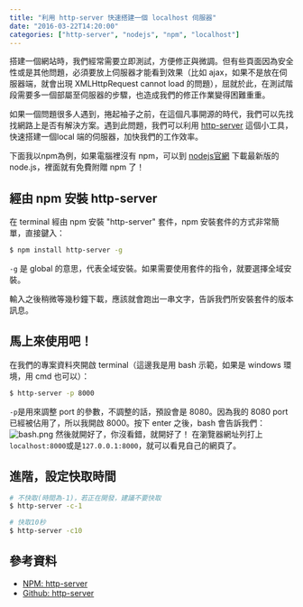 ```yaml
---
title: "利用 http-server 快速搭建一個 localhost 伺服器"
date: "2016-03-22T14:20:00"
categories: ["http-server", "nodejs", "npm", "localhost"]
---
```


搭建一個網站時，我們經常需要立即測試，方便修正與微調。但有些頁面因為安全性或是其他問題，必須要放上伺服器才能看到效果（比如 ajax，如果不是放在伺服器端，就會出現 XMLHttpRequest cannot load 的問題），屈就於此，在測試階段需要多一個部屬至伺服器的步驟，也造成我們的修正作業變得困難重重。

如果一個問題很多人遇到，捲起袖子之前，在這個凡事開源的時代，我們可以先找找網路上是否有解決方案。遇到此問題，我們可以利用 [http-server](https://github.com/indexzero/http-server) 這個小工具，快速搭建一個local 端的伺服器，加快我們的工作效率。

下面我以npm為例，如果電腦裡沒有 npm，可以到 [nodejs官網](https://nodejs.org/en/) 下載最新版的 node.js，裡面就有免費附贈 npm 了！

## 經由 npm 安裝 http-server

在 terminal 經由 npm 安裝 "http-server" 套件，npm 安裝套件的方式非常簡單，直接鍵入：
```bash
$ npm install http-server -g
```
`-g` 是 global 的意思，代表全域安裝。如果需要使用套件的指令，就要選擇全域安裝。

輸入之後稍微等幾秒鐘下載，應該就會跑出一串文字，告訴我們所安裝套件的版本訊息。

## 馬上來使用吧！

在我們的專案資料夾開啟 terminal（這邊我是用 bash 示範，如果是 windows 環境，用 cmd 也可以）：
```bash
$ http-server -p 8000
```
`-p`是用來調整 port 的參數，不調整的話，預設會是 8080。因為我的 8080 port已經被佔用了，所以我開啟 8000。按下 enter 之後，bash 會告訴我們：
![bash.png](http://user-image.logdown.io/user/14750/blog/13947/post/668697/h9l9p1tATzGuBIKSo8Ye_bash.png)
然後就開好了，你沒看錯，就開好了！
在瀏覽器網址列打上`localhost:8000`或是`127.0.0.1:8000`，就可以看見自己的網頁了。

## 進階，設定快取時間

```bash
# 不快取(時間為-1)，若正在開發，建議不要快取
$ http-server -c-1

# 快取10秒
$ http-server -c10
```

## 參考資料
- [NPM: http-server](https://www.npmjs.com/package/http-server)
- [Github: http-server](https://github.com/indexzero/http-server)
